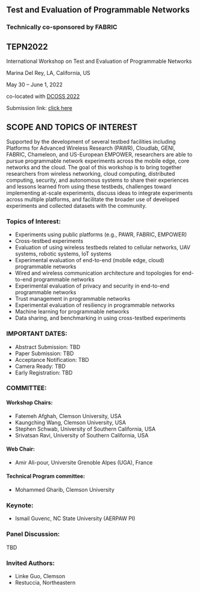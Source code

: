 ## Test and Evaluation of Programmable Networks
### Technically co-sponsored by FABRIC
## TEPN2022

International Workshop on
Test and Evaluation of Programmable Networks

Marina Del Rey, LA, California, US

May 30 – June 1, 2022

co-located with [DCOSS 2022](https://dcoss.org)

Submission link: [click here](https://tepn2022.github.io/)

<p align="justify">

## SCOPE AND  TOPICS  OF  INTEREST

Supported by the development of several testbed facilities including Platforms for Advanced Wireless Research (PAWR), Cloudlab, GENI, FABRIC, Chameleon, and US-European EMPOWER, researchers are able to pursue programmable network experiments across the mobile edge, core networks and the cloud.  The goal of this workshop is to bring together researchers from wireless networking, cloud computing, distributed computing, security, and autonomous systems to share their experiences and lessons learned from using these testbeds, challenges toward implementing at-scale experiments, discuss ideas to integrate experiments across multiple platforms, and facilitate the broader use of developed experiments and collected datasets with the community. 

### Topics of Interest:

  - Experiments using public platforms (e.g., PAWR, FABRIC, EMPOWER)
  - Cross-testbed experiments 
  - Evaluation of using wireless testbeds related to cellular networks, UAV systems, robotic systems, IoT systems
  - Experimental evaluation of end-to-end (mobile edge, cloud) programmable networks
  - Wired and wireless communication architecture and topologies for end-to-end programmable networks
  - Experimental evaluation of privacy and security in end-to-end programmable networks
  - Trust management in programmable networks
  - Experimental evaluation of resiliency in programmable networks
  - Machine learning for programmable networks
  - Data sharing, and benchmarking in using cross-testbed experiments  


### IMPORTANT DATES:
  - Abstract Submission: TBD
  - Paper Submission: TBD
  - Acceptance Notification: TBD
  - Camera Ready: TBD
  - Early Registration: TBD

### COMMITTEE:
 
#### Workshop Chairs:
 
  - Fatemeh Afghah, Clemson University, USA
  - Kaungching Wang, Clemson University, USA
  - Stephen Schwab, University of Southern California, USA
  - Srivatsan Ravi, University of Southern California, USA

#### Web Chair:
  - Amir Ali-pour, Universite Grenoble Alpes (UGA), France

#### Technical Program committee:

  - Mohammed Gharib, Clemson University

### Keynote:

  - Ismail Guvenc, NC State University (AERPAW PI)



### Panel Discussion:
  TBD


### Invited Authors:

  - Linke Guo, Clemson
  - Restuccia, Northeastern
   
</p>
